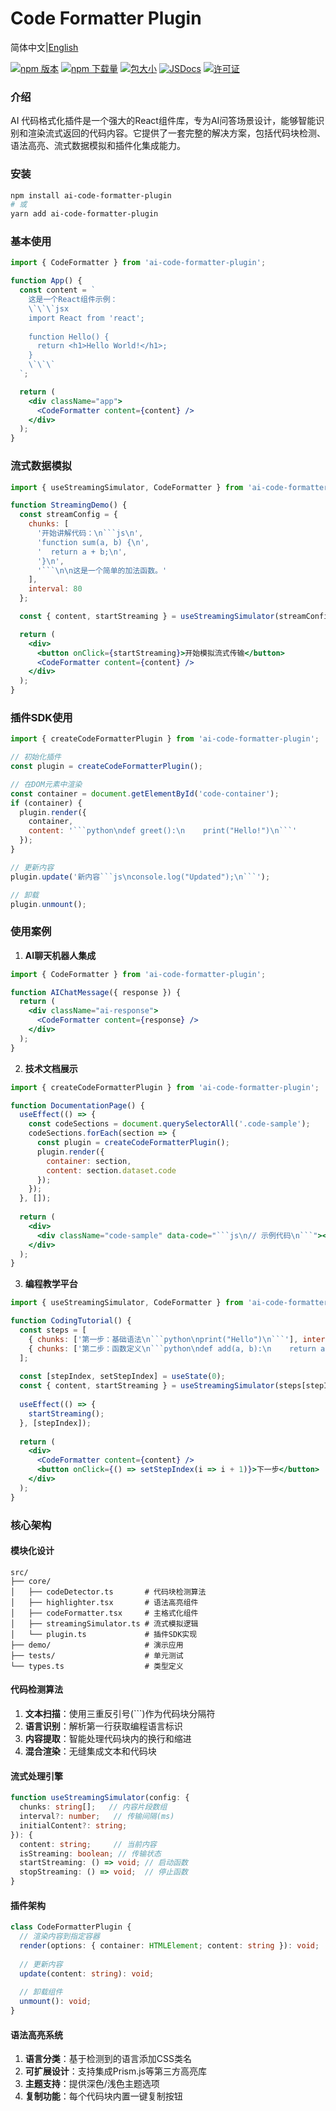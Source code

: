 # Code Formatter Plugin

简体中文|[English](./README-en.md)

[![npm 版本][npm-version-src]][npm-version-href]
[![npm 下载量][npm-downloads-src]][npm-downloads-href]
[![包大小][bundle-src]][bundle-href]
[![JSDocs][jsdocs-src]][jsdocs-href]
[![许可证][license-src]][license-href]

### 介绍
AI 代码格式化插件是一个强大的React组件库，专为AI问答场景设计，能够智能识别和渲染流式返回的代码内容。它提供了一套完整的解决方案，包括代码块检测、语法高亮、流式数据模拟和插件化集成能力。

### 安装
```bash
npm install ai-code-formatter-plugin
# 或
yarn add ai-code-formatter-plugin
```

### 基本使用
```jsx
import { CodeFormatter } from 'ai-code-formatter-plugin';

function App() {
  const content = `
    这是一个React组件示例：
    \`\`\`jsx
    import React from 'react';
    
    function Hello() {
      return <h1>Hello World!</h1>;
    }
    \`\`\`
  `;

  return (
    <div className="app">
      <CodeFormatter content={content} />
    </div>
  );
}
```

### 流式数据模拟
```jsx
import { useStreamingSimulator, CodeFormatter } from 'ai-code-formatter-plugin';

function StreamingDemo() {
  const streamConfig = {
    chunks: [
      '开始讲解代码：\n```js\n',
      'function sum(a, b) {\n',
      '  return a + b;\n',
      '}\n',
      '```\n\n这是一个简单的加法函数。'
    ],
    interval: 80
  };

  const { content, startStreaming } = useStreamingSimulator(streamConfig);

  return (
    <div>
      <button onClick={startStreaming}>开始模拟流式传输</button>
      <CodeFormatter content={content} />
    </div>
  );
}
```

### 插件SDK使用
```jsx
import { createCodeFormatterPlugin } from 'ai-code-formatter-plugin';

// 初始化插件
const plugin = createCodeFormatterPlugin();

// 在DOM元素中渲染
const container = document.getElementById('code-container');
if (container) {
  plugin.render({
    container,
    content: '```python\ndef greet():\n    print("Hello!")\n```'
  });
}

// 更新内容
plugin.update('新内容```js\nconsole.log("Updated");\n```');

// 卸载
plugin.unmount();
```

### 使用案例
1. **AI聊天机器人集成**
```jsx
import { CodeFormatter } from 'ai-code-formatter-plugin';

function AIChatMessage({ response }) {
  return (
    <div className="ai-response">
      <CodeFormatter content={response} />
    </div>
  );
}
```

2. **技术文档展示**
```jsx
import { createCodeFormatterPlugin } from 'ai-code-formatter-plugin';

function DocumentationPage() {
  useEffect(() => {
    const codeSections = document.querySelectorAll('.code-sample');
    codeSections.forEach(section => {
      const plugin = createCodeFormatterPlugin();
      plugin.render({
        container: section,
        content: section.dataset.code
      });
    });
  }, []);
  
  return (
    <div>
      <div className="code-sample" data-code="```js\n// 示例代码\n```"></div>
    </div>
  );
}
```

3. **编程教学平台**
```jsx
import { useStreamingSimulator, CodeFormatter } from 'ai-code-formatter-plugin';

function CodingTutorial() {
  const steps = [
    { chunks: ['第一步：基础语法\n```python\nprint("Hello")\n```'], interval: 100 },
    { chunks: ['第二步：函数定义\n```python\ndef add(a, b):\n    return a + b\n```'], interval: 100 }
  ];
  
  const [stepIndex, setStepIndex] = useState(0);
  const { content, startStreaming } = useStreamingSimulator(steps[stepIndex]);
  
  useEffect(() => {
    startStreaming();
  }, [stepIndex]);
  
  return (
    <div>
      <CodeFormatter content={content} />
      <button onClick={() => setStepIndex(i => i + 1)}>下一步</button>
    </div>
  );
}
```

### 核心架构

#### 模块化设计
```
src/
├── core/
│   ├── codeDetector.ts       # 代码块检测算法
│   ├── highlighter.tsx       # 语法高亮组件
│   ├── codeFormatter.tsx     # 主格式化组件
│   ├── streamingSimulator.ts # 流式模拟逻辑
│   └── plugin.ts             # 插件SDK实现
├── demo/                     # 演示应用
├── tests/                    # 单元测试
└── types.ts                  # 类型定义
```

#### 代码检测算法
1. **文本扫描**：使用三重反引号(```)作为代码块分隔符
2. **语言识别**：解析第一行获取编程语言标识
3. **内容提取**：智能处理代码块内的换行和缩进
4. **混合渲染**：无缝集成文本和代码块

#### 流式处理引擎
```ts
function useStreamingSimulator(config: {
  chunks: string[];   // 内容片段数组
  interval?: number;   // 传输间隔(ms)
  initialContent?: string;
}): {
  content: string;     // 当前内容
  isStreaming: boolean; // 传输状态
  startStreaming: () => void; // 启动函数
  stopStreaming: () => void;  // 停止函数
}
```

#### 插件架构
```ts
class CodeFormatterPlugin {
  // 渲染内容到指定容器
  render(options: { container: HTMLElement; content: string }): void;
  
  // 更新内容
  update(content: string): void;
  
  // 卸载组件
  unmount(): void;
}
```

#### 语法高亮系统
1. **语言分类**：基于检测到的语言添加CSS类名
2. **可扩展设计**：支持集成Prism.js等第三方高亮库
3. **主题支持**：提供深色/浅色主题选项
4. **复制功能**：每个代码块内置一键复制按钮



<!-- 徽章 -->

[npm-version-src]: https://img.shields.io/npm/v/ai-code-formatter-plugin?style=flat&colorA=080f12&colorB=1fa669
[npm-version-href]: https://npmjs.com/package/ai-code-formatter-plugin
[npm-downloads-src]: https://img.shields.io/npm/dm/ai-code-formatter-plugin?style=flat&colorA=080f12&colorB=1fa669
[npm-downloads-href]: https://npmjs.com/package/ai-code-formatter-plugin
[bundle-src]: https://img.shields.io/bundlephobia/minzip/ai-code-formatter-plugin?style=flat&colorA=080f12&colorB=1fa669&label=minzip
[bundle-href]: https://bundlephobia.com/result?p=ai-code-formatter-plugin
[license-src]: https://img.shields.io/github/license/Sunny-117/ai-code-formatter-plugin.svg?style=flat&colorA=080f12&colorB=1fa669
[license-href]: https://github.com/Sunny-117/ai-code-formatter-plugin/blob/main/LICENSE
[jsdocs-src]: https://img.shields.io/badge/jsdocs-reference-080f12?style=flat&colorA=080f12&colorB=1fa669
[jsdocs-href]: https://www.jsdocs.io/package/ai-code-formatter-plugin
